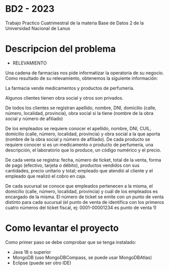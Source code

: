 # BD2 - 2023
Trabajo Practico Cuatrimestral de la materia Base de Datos 2 de la Universidad Nacional de Lanus

# Descripcion del problema
- RELEVAMIENTO

Una cadena de farmacias nos pide informatizar la operatoria de su negocio. Como resultado de su
relevamiento, obtenemos la siguiente información:

La farmacia vende medicamentos y productos de perfumería.

Algunos clientes tienen obra social y otros son privados.

De todos los clientes se registran apellido, nombre, DNI, domicilio (calle, número, localidad, provincia), obra
social si la tiene (nombre de la obra social y número de afiliado)

De los empleados se requiere conocer el apellido, nombre, DNI, CUIL, domicilio (calle, número, localidad,
provincia) y obra social a la que aporta (nombre de la obra social y número de afiliado).
De cada producto se requiere conocer si es un medicamento o producto de perfumería, una descripción, el
laboratorio que lo produce, un código numérico y el precio.

De cada venta se registra: fecha, número de ticket, total de la venta, forma de pago (efectivo, tarjeta o débito),
productos vendidos con sus cantidades, precio unitario y total; empleado que atendió al cliente y el empleado que
realizó el cobro en caja.

De cada sucursal se conoce que empleados pertenecen a la misma, el domicilio (calle, número, localidad,
provincia) y cuál de los empleados es encargado de la misma. El número de ticket se emite con un punto de venta
distinto para cada sucursal (el punto de venta de identifica con los primeros cuatro números del ticket fiscal, ej:
0001-00001234 es punto de venta 1)

# Como levantar el proyecto
Como primer paso se debe comprobar que se tenga instalado:
- Java 18 o superior
- MongoDB (uso MongoDBCompass, se puede usar MongoDBAtlas)
- Eclipse (puede ser otro IDE)



